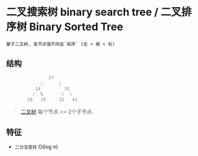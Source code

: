 # 二叉搜索树 binary search tree / 二叉排序树 Binary Sorted Tree

    基于二叉树, 各节点值不同且`有序` (左 < 根 < 右)

## 结构

```js
                27
             /      \
           14         35
          /  \       /  \
        10   19     31   42
```

> [二叉树](ds-binary-tree.md) 每个节点 <= 2个子节点.  

## 特征

- `二分法查找` O(log n)
